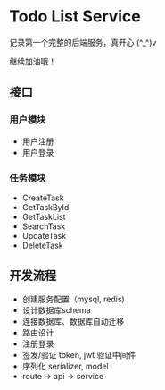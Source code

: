 # Todo List Service

记录第一个完整的后端服务，真开心 (^_^)v

继续加油哦！

## 接口
### 用户模块
- 用户注册
- 用户登录

### 任务模块
- CreateTask
- GetTaskById
- GetTaskList
- SearchTask
- UpdateTask
- DeleteTask

## 开发流程
* 创建服务配置（mysql, redis)
* 设计数据库schema
* 连接数据库、数据库自动迁移
* 路由设计
* 注册登录
* 签发/验证 token, jwt 验证中间件
* 序列化 serializer, model
* route -> api -> service
